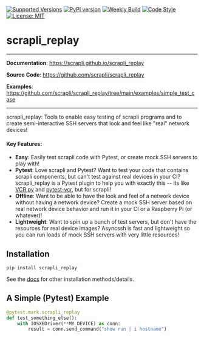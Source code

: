 [![Supported Versions](https://img.shields.io/pypi/pyversions/scrapli-replay.svg)](https://pypi.org/project/scrapli-replay)
[![PyPI version](https://badge.fury.io/py/scrapli-replay.svg)](https://badge.fury.io/py/scrapli-replay)
[![Weekly Build](https://github.com/scrapli/scrapli-replay/workflows/Weekly%20Build/badge.svg)](https://github.com/scrapli/scrapli_replay/actions?query=workflow%3A%22Weekly+Build%22)
[![Code Style](https://img.shields.io/badge/code%20style-black-000000.svg)](https://github.com/ambv/black)
[![License: MIT](https://img.shields.io/badge/License-MIT-blueviolet.svg)](https://opensource.org/licenses/MIT)

scrapli_replay
==============

---

**Documentation**: <a href="https://scrapli.github.io/scrapli_replay" target="_blank">https://scrapli.github.io/scrapli_replay</a>

**Source Code**: <a href="https://github.com/scrapli/scrapli_replay" target="_blank">https://github.com/scrapli/scrapli_replay</a>

**Examples**: <a href="https://github.com/scrapli/scrapli_replay/tree/main/examples/simple_test_case" target="_blank">https://github.com/scrapli/scrapli_replay/tree/main/examples/simple_test_case</a>

---

scrapli_replay: Tools to enable easy testing of scrapli programs and to create semi-interactive SSH servers that 
look and feel like "real" network devices!


#### Key Features:

- __Easy__: Easily test scrapli code with Pytest, or create mock SSH servers to play with!
- __Pytest__: Love scrapli and Pytest? Want to test your code that contains scrapli components, but can't test 
  against real devices in your CI? scrapli_replay is a Pytest plugin to help you with exactly this -- its like 
  [VCR.py](https://vcrpy.readthedocs.io/en/latest/) and [pytest-vcr](http://pytest-vcr.readthedocs.io/en/latest/), but for scrapli!
- __Offline__: Want to be able to have the look and feel of a network device without having a network device? Create 
  a mock SSH server based on real network device behavior and run it in your CI or a Raspberry Pi (or whatever)!
- __Lightweight__: Want to spin up a bunch of test servers, but don't have the resources for real device images? 
  Asyncssh is fast and lightweight so you can run loads of mock SSH servers with very little resources!


## Installation

```
pip install scrapli_replay
```

See the [docs](https://scrapli.github.io/scrapli_replay/user_guide/installation) for other installation methods/details.



## A Simple (Pytest) Example

```python
@pytest.mark.scrapli_replay
def test_something_else():
    with IOSXEDriver(**MY_DEVICE) as conn:
        result = conn.send_command("show run | i hostname")
```

